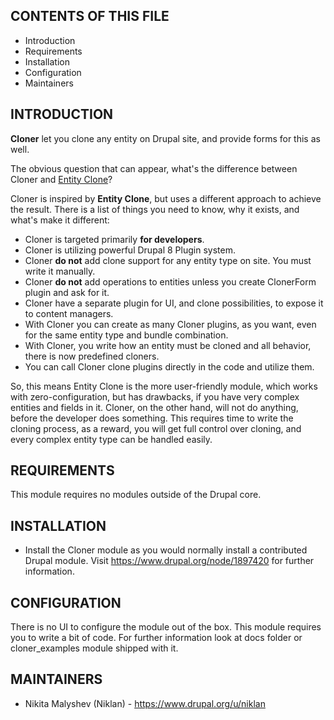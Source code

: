 CONTENTS OF THIS FILE
---------------------

 * Introduction
 * Requirements
 * Installation
 * Configuration
 * Maintainers

INTRODUCTION
------------

**Cloner** let you clone any entity on Drupal site, and provide forms for this as well.

The obvious question that can appear, what's the difference between Cloner and [Entity Clone](https://www.drupal.org/project/entity_clone)?

Cloner is inspired by **Entity Clone**, but uses a different approach to achieve the result. There is a list of things you need to know, why it exists, and what's make it different:

 * Cloner is targeted primarily **for developers**.
 * Cloner is utilizing powerful Drupal 8 Plugin system.
 * Cloner **do not** add clone support for any entity type on site. You must write it manually.
 * Cloner **do not** add operations to entities unless you create ClonerForm plugin and ask for it.
 * Cloner have a separate plugin for UI, and clone possibilities, to expose it to content managers.
 * With Cloner you can create as many Cloner plugins, as you want, even for the same entity type and bundle combination.
 * With Cloner, you write how an entity must be cloned and all behavior, there is now predefined cloners.
 * You can call Cloner clone plugins directly in the code and utilize them.

So, this means Entity Clone is the more user-friendly module, which works with zero-configuration, but has drawbacks, if you have very complex entities and fields in it. Cloner, on the other hand, will not do anything, before the developer does something. This requires time to write the cloning process, as a reward, you will get full control over cloning, and every complex entity type can be handled easily.

REQUIREMENTS
------------

This module requires no modules outside of the Drupal core.


INSTALLATION
------------

 * Install the Cloner module as you would normally install a contributed
   Drupal module. Visit https://www.drupal.org/node/1897420 for further
   information.


CONFIGURATION
-------------

There is no UI to configure the module out of the box. This module requires you to write a bit of code. For further information look at docs folder or cloner_examples module shipped with it.


MAINTAINERS
-----------

 * Nikita Malyshev (Niklan) - https://www.drupal.org/u/niklan
